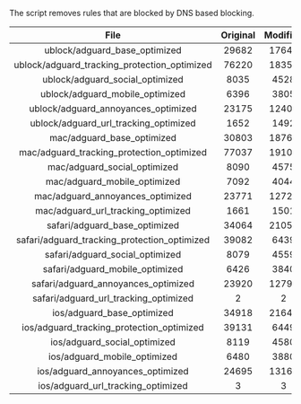 The script removes rules that are blocked by DNS based blocking.


| File | Original | Modified |
|:----:|:-----:|:-----:|
| ublock/adguard_base_optimized | 29682 | 17641 |
| ublock/adguard_tracking_protection_optimized | 76220 | 18355 |
| ublock/adguard_social_optimized | 8035 | 4528 |
| ublock/adguard_mobile_optimized | 6396 | 3805 |
| ublock/adguard_annoyances_optimized | 23175 | 12408 |
| ublock/adguard_url_tracking_optimized | 1652 | 1492 |
| mac/adguard_base_optimized | 30803 | 18761 |
| mac/adguard_tracking_protection_optimized | 77037 | 19103 |
| mac/adguard_social_optimized | 8090 | 4575 |
| mac/adguard_mobile_optimized | 7092 | 4044 |
| mac/adguard_annoyances_optimized | 23771 | 12723 |
| mac/adguard_url_tracking_optimized | 1661 | 1501 |
| safari/adguard_base_optimized | 34064 | 21055 |
| safari/adguard_tracking_protection_optimized | 39082 | 6439 |
| safari/adguard_social_optimized | 8079 | 4559 |
| safari/adguard_mobile_optimized | 6426 | 3840 |
| safari/adguard_annoyances_optimized | 23920 | 12799 |
| safari/adguard_url_tracking_optimized | 2 | 2 |
| ios/adguard_base_optimized | 34918 | 21646 |
| ios/adguard_tracking_protection_optimized | 39131 | 6449 |
| ios/adguard_social_optimized | 8119 | 4580 |
| ios/adguard_mobile_optimized | 6480 | 3880 |
| ios/adguard_annoyances_optimized | 24695 | 13163 |
| ios/adguard_url_tracking_optimized | 3 | 3 |